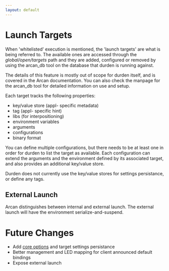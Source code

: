```yaml
---
layout: default
---
```


# Launch Targets

When 'whitelisted' execution is mentioned, the 'launch targets' are what is
being referred to. The available ones are accessed through the
<i>global/open/targets</i> path and they are added, configured or removed by
using the arcan\_db tool on the database that durden is running against.

The details of this feature is mostly out of scope for durden itself, and
is covered in the Arcan documentation. You can also check the manpage for
the arcan\_db tool for detailed information on use and setup.

Each target tracks the following properties:
 - key/value store (appl- specific metadata)
 - tag (appl- specific hint)
 - libs (for interpositioning)
 - environment variables
 - arguments
 - configurations
 - binary format

You can define multiple configurations, but there needs to be at least
one in order for durden to list the target as available. Each configuration
can extend the arguments and the environment defined by its associated target,
and also provides an additional key/value store.

Durden does not currently use the key/value stores for settings persistance, or
define any tags.

## External Launch

Arcan distinguishes between internal and external launch. The external launch
will have the environment serialize-and-suspend.

# Future Changes
- Add [core options](coreopt) and target settings persistance
- Better management and LED mapping for client announced default bindings
- Expose external launch

